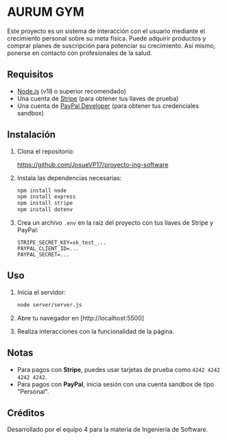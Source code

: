 # AURUM GYM

Este proyecto es un sistema de interacción con el usuario mediante el crecimiento personal sobre su meta física. Puede adquirir productos y comprar planes de suscripción para potenciar su crecimiento. Así mismo, ponerse en contacto con profesionales de la salud.

## Requisitos

- [Node.js](https://nodejs.org/) (v18 o superior recomendado)
- Una cuenta de [Stripe](https://dashboard.stripe.com/test/apikeys) (para obtener tus llaves de prueba)
- Una cuenta de [PayPal Developer](https://developer.paypal.com/) (para obtener tus credenciales sandbox)

## Instalación

1. Clona el repositorio:

    https://github.com/JosueVP17/proyecto-ing-software

2. Instala las dependencias necesarias:

    ```sh
    npm install node
    npm install express
    npm install stripe
    npm install dotenv
    ```

3. Crea un archivo `.env` en la raíz del proyecto con tus llaves de Stripe y PayPal:

    ```
    STRIPE_SECRET_KEY=sk_test_...
    PAYPAL_CLIENT_ID=...
    PAYPAL_SECRET=...
    ```

## Uso

1. Inicia el servidor:

    ```sh
    node server/server.js
    ```

2. Abre tu navegador en [http://localhost:5500]

3. Realiza interacciones con la funcionalidad de la página.

## Notas

- Para pagos con **Stripe**, puedes usar tarjetas de prueba como `4242 4242 4242 4242`.
- Para pagos con **PayPal**, inicia sesión con una cuenta sandbox de tipo "Personal".

## Créditos

Desarrollado por el equipo 4 para la materia de Ingeniería de Software.
